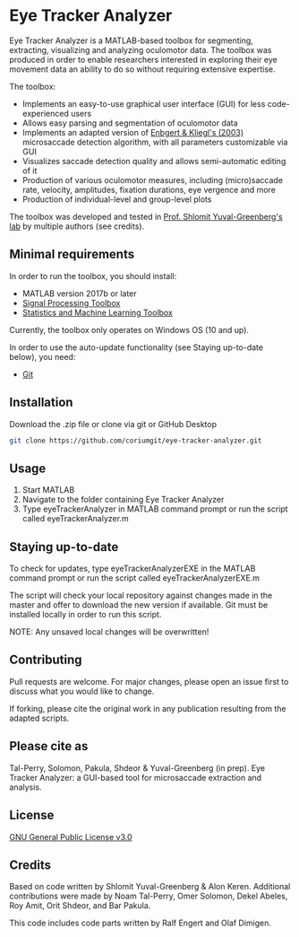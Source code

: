 # Eye Tracker Analyzer

Eye Tracker Analyzer is a MATLAB-based toolbox for segmenting, extracting, visualizing and analyzing oculomotor data. The toolbox was produced in order to enable researchers interested in exploring their eye movement data an ability to do so without requiring extensive expertise.

The toolbox:
- Implements an easy-to-use graphical user interface (GUI) for less code-experienced users
- Allows easy parsing and segmentation of oculomotor data
- Implements an adapted version of [Enbgert & Kliegl's (2003)](https://doi.org/10.1016/S0042-6989(03)00084-1) microsaccade detection algorithm, with all parameters customizable via GUI
- Visualizes saccade detection quality and allows semi-automatic editing of it
- Production of various oculomotor measures, including (micro)saccade rate, velocity, amplitudes, fixation durations, eye vergence and more
- Production of individual-level and group-level plots

The toolbox was developed and tested in [Prof. Shlomit Yuval-Greenberg's lab](https://people.socsci.tau.ac.il/mu/shlomitgreenberg/) by multiple authors (see credits).

## Minimal requirements
In order to run the toolbox, you should install:
- MATLAB version 2017b or later
- [Signal Processing Toolbox](https://uk.mathworks.com/products/signal.html)
- [Statistics and Machine Learning Toolbox](https://uk.mathworks.com/products/statistics.html)

Currently, the toolbox only operates on Windows OS (10 and up).

In order to use the auto-update functionality (see Staying up-to-date below), you need:
- [Git](https://github.com/git-guides/install-git)

## Installation

Download the .zip file or clone via git or GitHub Desktop

```bash
git clone https://github.com/coriumgit/eye-tracker-analyzer.git
```

## Usage

1. Start MATLAB
2. Navigate to the folder containing Eye Tracker Analyzer
3. Type eyeTrackerAnalyzer in MATLAB command prompt or run the script called eyeTrackerAnalyzer.m

## Staying up-to-date
To check for updates, type eyeTrackerAnalyzerEXE in the MATLAB command prompt or run the script called eyeTrackerAnalyzerEXE.m

The script will check your local repository against changes made in the master and offer to download the new version if available. Git must be installed locally in order to run this script.

NOTE: Any unsaved local changes will be overwritten!

## Contributing

Pull requests are welcome. For major changes, please open an issue first to discuss what you would like to change.

If forking, please cite the original work in any publication resulting from the adapted scripts.

## Please cite as
Tal-Perry, Solomon, Pakula, Shdeor & Yuval-Greenberg (in prep). Eye Tracker Analyzer: a GUI-based tool for microsaccade extraction and analysis.

## License

[GNU General Public License v3.0](https://www.gnu.org/licenses/gpl-3.0.en.html)

## Credits
Based on code written by Shlomit Yuval-Greenberg & Alon Keren. Additional contributions were made by Noam Tal-Perry, Omer Solomon, Dekel Abeles, Roy Amit, Orit Shdeor, and Bar Pakula.

This code includes code parts written by Ralf Engert and Olaf Dimigen.
